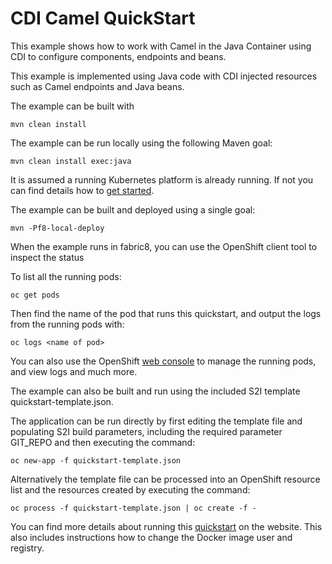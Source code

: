 # CDI Camel QuickStart

This example shows how to work with Camel in the Java Container using CDI to configure components,
endpoints and beans.

This example is implemented using Java code with CDI injected resources such as Camel endpoints and Java beans.


The example can be built with

    mvn clean install


The example can be run locally using the following Maven goal:

    mvn clean install exec:java



It is assumed a running Kubernetes platform is already running. If not you can find details how to [get started](http://fabric8.io/guide/getStarted/index.html).

The example can be built and deployed using a single goal:

    mvn -Pf8-local-deploy

When the example runs in fabric8, you can use the OpenShift client tool to inspect the status

To list all the running pods:

    oc get pods

Then find the name of the pod that runs this quickstart, and output the logs from the running pods with:

    oc logs <name of pod>

You can also use the OpenShift [web console](https://docs.openshift.com/enterprise/3.1/getting_started/developers/developers_console.html#tutorial-video) to manage the
running pods, and view logs and much more.



The example can also be built and run using the included S2I template quickstart-template.json.

The application can be run directly by first editing the template file and populating S2I build parameters, including the required parameter GIT_REPO and then executing the command:

    oc new-app -f quickstart-template.json

Alternatively the template file can be processed into an OpenShift resource list and the resources created by executing the command:

    oc process -f quickstart-template.json | oc create -f -



You can find more details about running this [quickstart](http://fabric8.io/guide/quickstarts/running.html) on the website. This also includes instructions how to change the Docker image user and registry.

